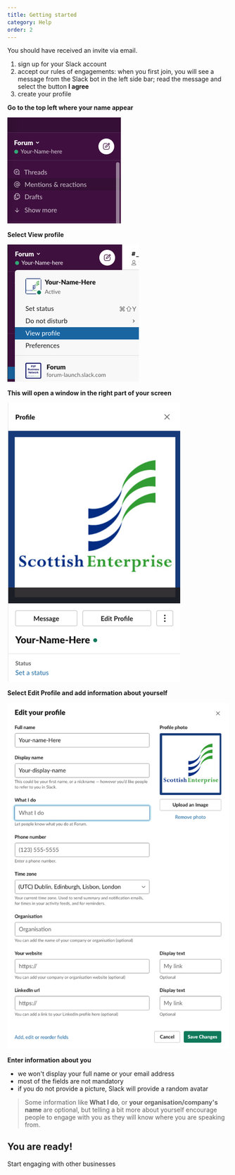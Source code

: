 ```yaml
---
title: Getting started
category: Help
order: 2
---
```



You should have received an invite via email.

1. sign up for your Slack account
2. accept our rules of engagements: when you first join, you will see a message from the Slack bot in the left side bar; read the message and select the button **I agree**
3. create your profile

**Go to the top left where your name appear**

![screenshot showing where to start](../../images/create-profile1.png)


**Select View profile**

![screenshot showing where 'View your profile' is in the menu](../../images/create-profile2.png)


**This will open a window in the right part of your screen**

![screenshot showing the new window](../../images/create-profile3.png)


**Select Edit Profile and add information about yourself**

![screenshot showing the form to fill in](../../images/create-profile4.png)


**Enter information about you**
- we won't display your full name or your email address
- most of the fields are not mandatory
- if you do not provide a picture, Slack will provide a random avatar

> Some information like **What I do**, or **your organisation/company's name** are optional, but telling a bit more about yourself encourage people to engage with you as they will know where you are speaking from.


## You are ready!
Start engaging with other businesses

